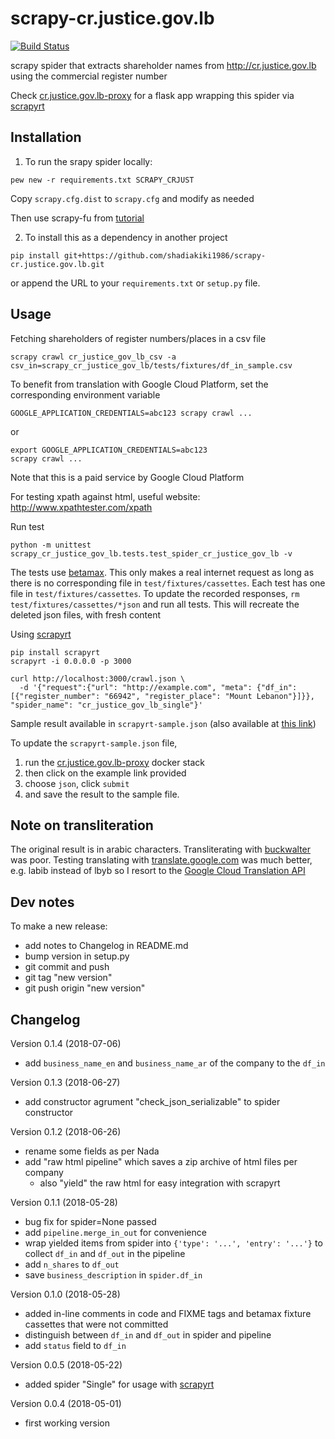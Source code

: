 # scrapy-cr.justice.gov.lb

[![Build Status](https://travis-ci.org/shadiakiki1986/scrapy-cr.justice.gov.lb.svg?branch=master)](https://travis-ci.org/shadiakiki1986/scrapy-cr.justice.gov.lb)

scrapy spider that extracts shareholder names from http://cr.justice.gov.lb using the commercial register number

Check [cr.justice.gov.lb-proxy](https://github.com/shadiakiki1986/cr.justice.gov.lb-proxy) for a flask app wrapping this spider via [scrapyrt](http://scrapyrt.readthedocs.io/)


## Installation

1. To run the srapy spider locally:

```
pew new -r requirements.txt SCRAPY_CRJUST
```

Copy `scrapy.cfg.dist` to `scrapy.cfg` and modify as needed

Then use scrapy-fu from [tutorial](https://doc.scrapy.org/en/latest/intro/tutorial.html)

2. To install this as a dependency in another project

```
pip install git+https://github.com/shadiakiki1986/scrapy-cr.justice.gov.lb.git
```

or append the URL to your `requirements.txt` or `setup.py` file.


## Usage

Fetching shareholders of register numbers/places in a csv file
```
scrapy crawl cr_justice_gov_lb_csv -a csv_in=scrapy_cr_justice_gov_lb/tests/fixtures/df_in_sample.csv
```

To benefit from translation with Google Cloud Platform, set the corresponding environment variable

```
GOOGLE_APPLICATION_CREDENTIALS=abc123 scrapy crawl ...
```
or
```
export GOOGLE_APPLICATION_CREDENTIALS=abc123
scrapy crawl ...
```

Note that this is a paid service by Google Cloud Platform


For testing xpath against html, useful website: http://www.xpathtester.com/xpath


Run test
```
python -m unittest scrapy_cr_justice_gov_lb.tests.test_spider_cr_justice_gov_lb -v
```

The tests use [betamax](http://betamax.readthedocs.io/).
This only makes a real internet request as long as there is no corresponding file in `test/fixtures/cassettes`.
Each test has one file in `test/fixtures/cassettes`.
To update the recorded responses, `rm test/fixtures/cassettes/*json` and run all tests.
This will recreate the deleted json files, with fresh content

Using [scrapyrt](http://scrapyrt.readthedocs.io/en/latest/api.html#)

```
pip install scrapyrt
scrapyrt -i 0.0.0.0 -p 3000

curl http://localhost:3000/crawl.json \
  -d '{"request":{"url": "http://example.com", "meta": {"df_in": [{"register_number": "66942", "register_place": "Mount Lebanon"}]}}, "spider_name": "cr_justice_gov_lb_single"}'
```

Sample result available in `scrapyrt-sample.json` (also available at [this link](https://s3-us-west-2.amazonaws.com/keras-models-factory/scrapy-crjusticegovlb-scrapyrt-sample.json))

To update the `scrapyrt-sample.json` file,

1. run the [cr.justice.gov.lb-proxy](https://github.com/shadiakiki1986/cr.justice.gov.lb-proxy) docker stack
2. then click on the example link provided
3. choose `json`, click `submit`
4. and save the result to the sample file.


## Note on transliteration

The original result is in arabic characters.
Transliterating with [buckwalter](https://github.com/shadiakiki1986/ocr-arabic/blob/master/transliterate.py) was poor.
Testing translating with [translate.google.com](https://translate.google.com) was much better,
e.g. labib instead of lbyb
so I resort to the [Google Cloud Translation API](https://cloud.google.com/translate/docs/translating-text#translate-translate-text-python)


## Dev notes

To make a new release:
- add notes to Changelog in README.md
- bump version in setup.py
- git commit and push
- git tag "new version"
- git push origin "new version"


## Changelog

Version 0.1.4 (2018-07-06)
* add `business_name_en` and `business_name_ar` of the company to the `df_in`


Version 0.1.3 (2018-06-27)
* add constructor agrument "check_json_serializable" to spider constructor


Version 0.1.2 (2018-06-26)
* rename some fields as per Nada
* add "raw html pipeline" which saves a zip archive of html files per company
  * also "yield" the raw html for easy integration with scrapyrt


Version 0.1.1 (2018-05-28)
* bug fix for spider=None passed
* add `pipeline.merge_in_out` for convenience
* wrap yielded items from spider into `{'type': '...', 'entry': '...'}` to collect `df_in` and `df_out` in the pipeline
* add `n_shares` to `df_out`
* save `business_description` in `spider.df_in`


Version 0.1.0 (2018-05-28)
* added in-line comments in code and FIXME tags and betamax fixture cassettes that were not committed
* distinguish between `df_in` and `df_out` in spider and pipeline
* add `status` field to `df_in`


Version 0.0.5 (2018-05-22)
* added spider "Single" for usage with [scrapyrt](http://scrapyrt.readthedocs.io/)


Version 0.0.4 (2018-05-01)
* first working version
